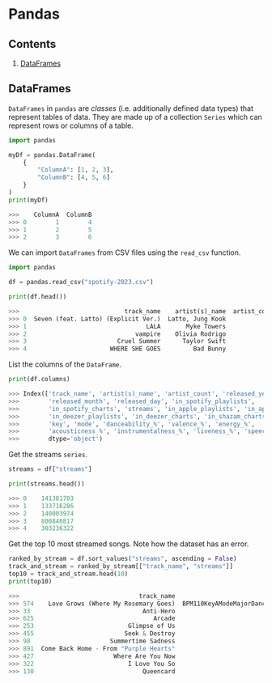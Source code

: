 # Pandas

## Contents

1. [DataFrames](#dataframes)

## DataFrames

`DataFrames` in `pandas` are _classes_ (i.e. additionally defined data types) that represent tables of data. They are made up of a collection `Series` which can represent rows or columns of a table.

```python
import pandas

myDf = pandas.DataFrame(
    {
        "ColumnA": [1, 2, 3],
        "ColumnB": [4, 5, 6]
    }
)
print(myDf)

>>>    ColumnA  ColumnB
>>> 0        1        4
>>> 1        2        5
>>> 2        3        6
```

We can import `DataFrames` from CSV files using the `read_csv` function.

```python
import pandas

df = pandas.read_csv("spotify-2023.csv")

print(df.head())

>>>                             track_name    artist(s)_name  artist_count  ...  instrumentalness_%  liveness_%  speechiness_%
>>> 0  Seven (feat. Latto) (Explicit Ver.)  Latto, Jung Kook             2  ...                   0           8              4
>>> 1                                 LALA       Myke Towers             1  ...                   0          10              4
>>> 2                              vampire    Olivia Rodrigo             1  ...                   0          31              6
>>> 3                         Cruel Summer      Taylor Swift             1  ...                   0          11             15
>>> 4                       WHERE SHE GOES         Bad Bunny             1  ...                  63          11              6
```

List the columns of the `DataFrame`.

```python
print(df.columns)

>>> Index(['track_name', 'artist(s)_name', 'artist_count', 'released_year',
>>>        'released_month', 'released_day', 'in_spotify_playlists',
>>>        'in_spotify_charts', 'streams', 'in_apple_playlists', 'in_apple_charts',
>>>        'in_deezer_playlists', 'in_deezer_charts', 'in_shazam_charts', 'bpm',
>>>        'key', 'mode', 'danceability_%', 'valence_%', 'energy_%',
>>>        'acousticness_%', 'instrumentalness_%', 'liveness_%', 'speechiness_%'],
>>>        dtype='object')
```

Get the streams `series`.

```python
streams = df["streams"]

print(streams.head())

>>> 0    141381703
>>> 1    133716286
>>> 2    140003974
>>> 3    800840817
>>> 4    303236322
```

Get the top 10 most streamed songs. Note how the dataset has an error.

```python
ranked_by_stream = df.sort_values("streams", ascending = False)
track_and_stream = ranked_by_stream[["track_name", "streams"]]
top10 = track_and_stream.head(10)
print(top10)

>>>                                 track_name                                            streams
>>> 574    Love Grows (Where My Rosemary Goes)  BPM110KeyAModeMajorDanceability53Valence75Ener...
>>> 33                               Anti-Hero                                          999748277
>>> 625                                 Arcade                                          991336132
>>> 253                          Glimpse of Us                                          988515741
>>> 455                         Seek & Destroy                                           98709329
>>> 98                      Summertime Sadness                                          983637508
>>> 891  Come Back Home - From "Purple Hearts"                                           97610446
>>> 427                      Where Are You Now                                          972509632
>>> 322                          I Love You So                                          972164968
>>> 130                              Queencard                                           96273746
```
